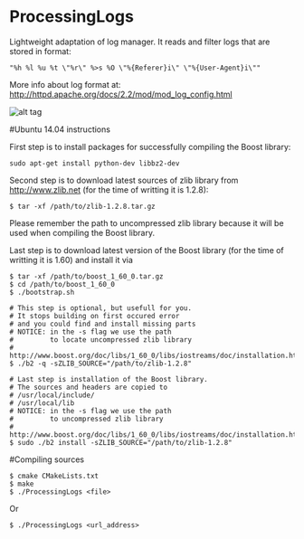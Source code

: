 # ProcessingLogs
Lightweight adaptation of log manager.
It reads and filter logs that are stored in format:

`
"%h %l %u %t \"%r\" %>s %O \"%{Referer}i\" \"%{User-Agent}i\""
`

More info about log format at: http://httpd.apache.org/docs/2.2/mod/mod_log_config.html


![alt tag](https://raw.githubusercontent.com/efDidymos/ProcessingLogs/Diagram-ProcessingLogs.png)

#Ubuntu 14.04 instructions

First step is to install packages for successfully compiling the Boost library:
```
sudo apt-get install python-dev libbz2-dev
```
Second step is to download latest sources of zlib library from http://www.zlib.net (for the time of writting it is 1.2.8):
```
$ tar -xf /path/to/zlib-1.2.8.tar.gz
```
Please remember the path to uncompressed zlib library because it will be used when compiling the Boost library.

Last step is to download latest version of the Boost library (for the time of writting it is 1.60) and install it via
```
$ tar -xf /path/to/boost_1_60_0.tar.gz
$ cd /path/to/boost_1_60_0
$ ./bootstrap.sh

# This step is optional, but usefull for you. 
# It stops building on first occured error 
# and you could find and install missing parts
# NOTICE: in the -s flag we use the path 
#         to locate uncompressed zlib library
# http://www.boost.org/doc/libs/1_60_0/libs/iostreams/doc/installation.html
$ ./b2 -q -sZLIB_SOURCE="/path/to/zlib-1.2.8"

# Last step is installation of the Boost library.
# The sources and headers are copied to
# /usr/local/include/
# /usr/local/lib
# NOTICE: in the -s flag we use the path 
#         to uncompressed zlib library
# http://www.boost.org/doc/libs/1_60_0/libs/iostreams/doc/installation.html
$ sudo ./b2 install -sZLIB_SOURCE="/path/to/zlib-1.2.8"
```

#Compiling sources
```
$ cmake CMakeLists.txt
$ make
$ ./ProcessingLogs <file>
```
Or
```
$ ./ProcessingLogs <url_address>
```
